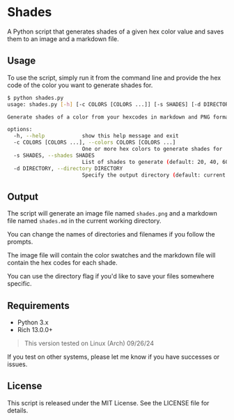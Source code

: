 # Shades

A Python script that generates shades of a given hex color value and saves them to an image and a markdown file.

## Usage

To use the script, simply run it from the command line and provide the hex code of the color you want to generate shades for.

```bash
$ python shades.py
usage: shades.py [-h] [-c COLORS [COLORS ...]] [-s SHADES] [-d DIRECTORY]

Generate shades of a color from your hexcodes in markdown and PNG format.

options:
  -h, --help            show this help message and exit
  -c COLORS [COLORS ...], --colors COLORS [COLORS ...]
                        One or more hex colors to generate shades for
  -s SHADES, --shades SHADES
                        List of shades to generate (default: 20, 40, 60, 80, 100)
  -d DIRECTORY, --directory DIRECTORY
                        Specify the output directory (default: current working directory)
```

## Output

The script will generate an image file named `shades.png` and a markdown file named `shades.md` in the current working directory.

You can change the names of directories and filenames if you follow the prompts.

The image file will contain the color swatches and the markdown file will contain the hex codes for each shade.

You can use the directory flag if you'd like to save your files somewhere specific.

## Requirements

* Python 3.x
* Rich 13.0.0+
>This version tested on Linux (Arch) 09/26/24

If you test on other systems, please let me know if you have successes or issues.

## License

This script is released under the MIT License. See the LICENSE file for details.
